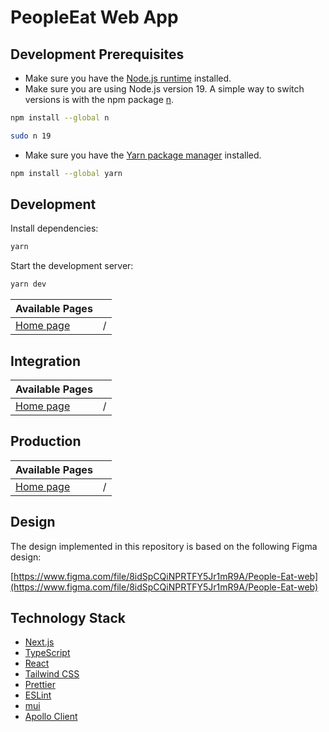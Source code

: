 # PeopleEat Web App

## Development Prerequisites

-   Make sure you have the [Node.js runtime](https://nodejs.org) installed.
-   Make sure you are using Node.js version 19. A simple way to switch versions is with the npm package [n](https://www.npmjs.com/package/n).

```bash
npm install --global n
```

```bash
sudo n 19
```

-   Make sure you have the [Yarn package manager](https://yarnpkg.com) installed.

```bash
npm install --global yarn
```

## Development

Install dependencies:

```bash
yarn
```

Start the development server:

```bash
yarn dev
```

| Available Pages                    |     |
| ---------------------------------- | --- |
| [Home page](http://localhost:3000) | /   |

## Integration

| Available Pages                                           |     |
| --------------------------------------------------------- | --- |
| [Home page](https://integration-people-eat.cem-yilmaz.de) | /   |

## Production

| Available Pages                               |     |
| --------------------------------------------- | --- |
| [Home page](https://people-eat.cem-yilmaz.de) | /   |

## Design

The design implemented in this repository is based on the following Figma design:

[https://www.figma.com/file/8idSpCQiNPRTFY5Jr1mR9A/People-Eat-web](https://www.figma.com/file/8idSpCQiNPRTFY5Jr1mR9A/People-Eat-web)

## Technology Stack

-   [Next.js](https://nextjs.org)
-   [TypeScript](https://www.typescriptlang.org)
-   [React](https://reactjs.org)
-   [Tailwind CSS](https://tailwindcss.com)
-   [Prettier](https://prettier.io)
-   [ESLint](https://eslint.org)
-   [mui](https://mui.com)
-   [Apollo Client](https://www.apollographql.com/docs/react)

